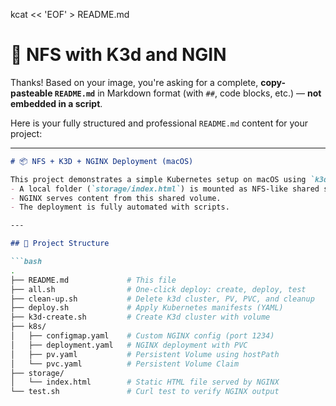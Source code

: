 kcat << 'EOF' > README.md
# 🚀 NFS with K3d and NGIN

Thanks! Based on your image, you're asking for a complete, **copy-pasteable `README.md`** in Markdown format (with `##`, code blocks, etc.) — **not embedded in a script**.

Here is your fully structured and professional `README.md` content for your project:

---

```md
# 📦 NFS + K3D + NGINX Deployment (macOS)

This project demonstrates a simple Kubernetes setup on macOS using `k3d`, where:
- A local folder (`storage/index.html`) is mounted as NFS-like shared storage.
- NGINX serves content from this shared volume.
- The deployment is fully automated with scripts.

---

## 🧱 Project Structure

```bash
.
├── README.md             # This file
├── all.sh                # One-click deploy: create, deploy, test
├── clean-up.sh           # Delete k3d cluster, PV, PVC, and cleanup
├── deploy.sh             # Apply Kubernetes manifests (YAML)
├── k3d-create.sh         # Create K3d cluster with volume
├── k8s/
│   ├── configmap.yaml    # Custom NGINX config (port 1234)
│   ├── deployment.yaml   # NGINX deployment with PVC
│   ├── pv.yaml           # Persistent Volume using hostPath
│   └── pvc.yaml          # Persistent Volume Claim
├── storage/
│   └── index.html        # Static HTML file served by NGINX
└── test.sh               # Curl test to verify NGINX output
